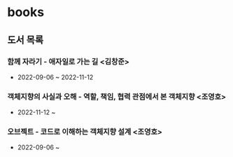 # books

## 도서 목록

### 함께 자라기 - 애자일로 가는 길 <김창준> 
- 2022-09-06 ~ 2022-11-12
### 객체지향의 사실과 오해 - 역할, 책임, 협력 관점에서 본 객체지향 <조영호>
- 2022-11-12 ~ 
### 오브젝트 - 코드로 이해하는 객체지향 설계 <조영호>
- 2022-09-06 ~ 
